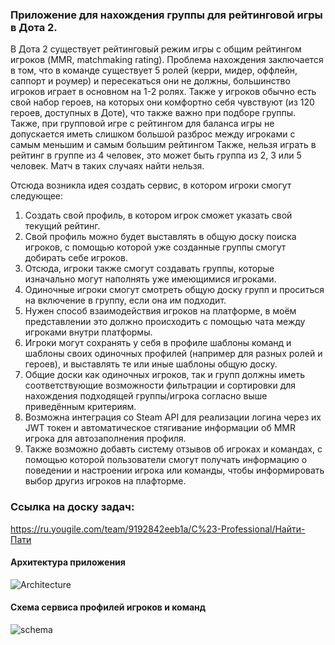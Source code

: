 ### Приложение для нахождения группы для рейтинговой игры в Дота 2.

В Дота 2 существует рейтинговый режим игры с общим рейтингом игроков (MMR, matchmaking rating).
Проблема нахождения заключается в том, что в команде существует 5 ролей (керри, мидер, оффлейн, саппорт и роумер) и пересекаться они не должны,
большинство игроков играет в основном на 1-2 ролях. Также у игроков обычно есть свой набор героев, 
на которых они комфортно себя чувствуют (из 120 героев, доступных в Доте), что также важно при подборе группы. 
Также, при групповой игре с рейтингом для баланса игры не допускается иметь слишком большой разброс между игроками с самым меньшим и самым большим рейтингом
Также, нельзя играть в рейтинг в группе из 4 человек, это может быть группа из 2, 3 или 5 человек. Матч в таких случаях найти нельзя.

Отсюда возникла идея создать сервис, в котором игроки смогут следующее:
1. Создать свой профиль, в котором игрок сможет указать свой текущий рейтинг.
1. Свой профиль можно будет выставлять в общую доску поиска игроков, с помощью которой уже созданные группы смогут добирать себе игроков.  
1. Отсюда, игроки также смогут создавать группы, которые изначально могут наполнять уже имеющимися игроками.
1. Одиночные игроки смогут смотреть общую доску групп и проситься на включение в группу, если она им подходит.
1. Нужен способ взаимодействия игроков на платформе, в моём представлении это должно происходить с помощью чата между игроками внутри платформы.
1. Игроки могут сохранять у себя в профиле шаблоны команд и шаблоны своих одиночных профилей (например для разных ролей и героев), и выставлять те или иные шаблоны общую доску.
1. Общие доски как одиночных игроков, так и групп должны иметь соответствующие возможности фильтрации и сортировки для нахождения подходящей группы/игрока согласно выше приведённым критериям.
1. Возможна интеграция со Steam API для реализации логина через их JWT токен и автоматическое стягивание информации об MMR игрока для автозаполнения профиля.
1. Также возможно добавть систему отзывов об игроках и командах, с помощью которой пользователи смогут получать информацию о поведении и настроении игрока или команды, чтобы информировать
выбор другиз игроков на плафторме.  

### Ссылка на доску задач:
https://ru.yougile.com/team/9192842eeb1a/C%23-Professional/Найти-Пати

#### Архитектура приложения
![Architecture](https://raw.githubusercontent.com/mrDongaev/SearchParty/dev/docs/app_schema.png)

#### Схема сервиса профилей игроков и команд
![schema](https://raw.githubusercontent.com/mrDongaev/SearchParty/dev/docs/profile_and_teams_schema.png)
